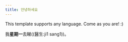 ```yaml
---
title: 안녕하세요
---
```


This template supports any language. Come as you are! :)

我**星期一**去睇((醫生:ji1 sang1))。